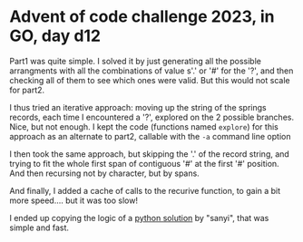 # Advent of code challenge 2023, in GO, day d12

Part1 was quite simple. I solved it by just generating all the possible arrangments with all the combinations of value s'.' or '#' for the '?', and then checking all of them to see which ones were valid. But this would not scale for part2.

I thus tried an iterative approach: moving up the string of the springs records, each time I encountered a '?', explored on the 2 possible branches. Nice, but not enough. I kept the code (functions named `explore`) for this approach as an alternate to part2, callable with the `-a` command line option

I then took the same approach, but skipping the '.' of the record string, and trying to fit the whole first span of contiguous '#' at the first '#' position. And then recursing not by character, but by spans.

And finally, I added a cache of calls to the recurive function, to gain a bit more speed.... but it was too slow!

I ended up copying the logic of a [python solution](https://gist.github.com/sanyi/96ccaf6d3c0a67536b4fe3e99bc53bb3) by "sanyi", that was simple and fast. 
